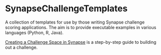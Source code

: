 SynapseChallengeTemplates
=========================

A collection of templates for use by those writing Synapse challenge scoring applications.   The aim is to provide executable examples in various languages (Python, R, Java).

[Creating a Challenge Space in Synapse](https://www.synapse.org/#!Synapse:syn2453886) is a step-by-step guide to building out a challenge.
